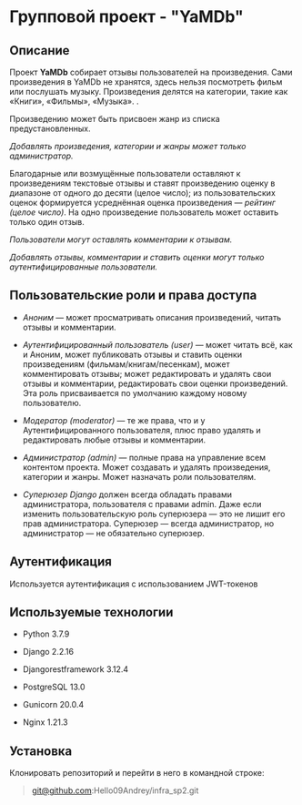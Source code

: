 # Групповой проект - "YaMDb"

## Описание

Проект **YaMDb** собирает отзывы пользователей на произведения. Сами произведения в YaMDb не хранятся, здесь нельзя посмотреть фильм или послушать музыку.
Произведения делятся на категории, такие как «Книги», «Фильмы», «Музыка». .

Произведению может быть присвоен жанр из списка предустановленных.

*Добавлять произведения, категории и жанры может только администратор.*

Благодарные или возмущённые пользователи оставляют к произведениям текстовые отзывы и ставят произведению оценку в диапазоне от одного до десяти (целое число); из пользовательских оценок формируется усреднённая оценка произведения — *рейтинг (целое число)*. На одно произведение пользователь может оставить только один отзыв.

*Пользователи могут оставлять комментарии к отзывам.*

*Добавлять отзывы, комментарии и ставить оценки могут только аутентифицированные пользователи.*

## Пользовательские роли и права доступа

- *Аноним* — может просматривать описания произведений, читать отзывы и комментарии.

- *Аутентифицированный пользователь (user)* — может читать всё, как и Аноним, может публиковать отзывы и ставить оценки произведениям (фильмам/книгам/песенкам), может комментировать отзывы; может редактировать и удалять свои отзывы и комментарии, редактировать свои оценки произведений. Эта роль присваивается по умолчанию каждому новому пользователю.

- *Модератор (moderator)* — те же права, что и у Аутентифицированного пользователя, плюс право удалять и редактировать любые отзывы и комментарии.

- *Администратор (admin)* — полные права на управление всем контентом проекта. Может создавать и удалять произведения, категории и жанры. Может назначать роли пользователям.

- *Суперюзер Django* должен всегда обладать правами администратора, пользователя с правами admin. Даже если изменить пользовательскую роль суперюзера — это не лишит его прав администратора. Суперюзер — всегда администратор, но администратор — не обязательно суперюзер.

## Аутентификация

Используется аутентификация с использованием JWT-токенов

## Используемые технологии

- Python 3.7.9

- Django 2.2.16

- Djangorestframework 3.12.4

- PostgreSQL 13.0

- Gunicorn 20.0.4

- Nginx 1.21.3

## Установка

Клонировать репозиторий и перейти в него в командной строке:

> git@github.com:Hello09Andrey/infra_sp2.git

